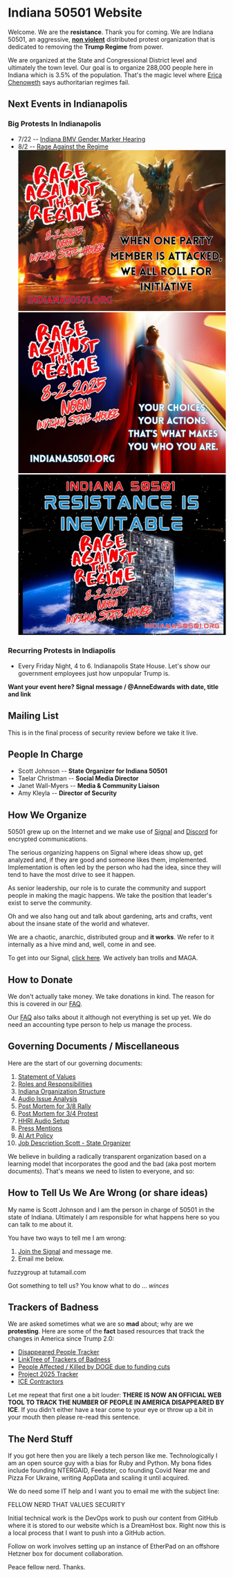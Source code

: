 # Indiana 50501 Website

Welcome. We are the **resistance**. Thank you for coming. We are Indiana 50501, an aggressive, **[non violent](/scott/essays/9_reasons_for_non_violence.html)** distributed protest organization that is dedicated to removing the **Trump Regime** from power.

We are organized at the State and Congressional District level and ultimately the town level. Our goal is to organize 288,000 people here in Indiana which is 3.5% of the population. That's the magic level where [Erica Chenoweth](https://www.ericachenoweth.com/research/wcrw) says authoritarian regimes fail. 

## Next Events in Indianapolis

### Big Protests In Indianapolis

* 7/22 -- [Indiana BMV Gender Marker Hearing](https://polly.indiana50501.org/events/VCaoHukQ67)
* 8/2 -- [Rage Against the Regime](https://polly.indiana50501.org/events/wF1FZj1nUm)
![image](/images/Tiamat.jpg)
![image](/images/Superman.jpg)
![image](/images/Borg.jpg)
### Recurring Protests in Indiapolis

* Every Friday Night, 4 to 6.  Indianapolis State House.  Let's show our government employees just how unpopular Trump is. 

**Want your event here?  Signal message / @AnneEdwards with date, title and link**


## Mailing List

This is in the final process of security review before we take it live.

## People In Charge

* Scott Johnson -- **State Organizer for Indiana 50501**
* Taelar Christman -- **Social Media Director**
* Janet Wall-Myers -- **Media & Community Liaison**
* Amy Kleyla -- **Director of Security** 


## How We Organize

50501 grew up on the Internet and we make use of [Signal](https://signal.org/) and [Discord](https://discord.com/) for encrypted communications. 

The serious organizing happens on Signal where ideas show up, get analyzed and, if they are good and someone likes them, implemented. Implementation is often led by the person who had the idea, since they will tend to have the most drive to see it happen. 

As senior leadership, our role is to curate the community and support people in making the magic happens. We take the position that leader's exist to serve the community.

Oh and we also hang out and talk about gardening, arts and crafts, vent about the insane state of the world and whatever. 

We are a chaotic, anarchic, distributed group and **it works**.  We refer to it internally as a hive mind and, well, come in and see.

To get into our Signal, [click here](/joinsignal/). We actively ban trolls and MAGA. 

## How to Donate

We don't actually take money.  We take donations in kind.  The reason for this is covered in our [FAQ](faq.html).

Our [FAQ](faq.html) also talks about it although not everything is set up yet.  We do need an accounting type person to help us manage the process.  

## Governing Documents / Miscellaneous

Here are the start of our governing documents:

1. [Statement of Values](/docs/values.html)
2. [Roles and Responsibilities](/docs/roles_and_responsibilities.html)
3. [Indiana Organization Structure](/docs/org_structure.html)
4. [Audio Issue Analysis](/docs/audio_analysis.html)
5. [Post Mortem for 3/8 Rally](/docs/post_mortem_2025_03_08.html)
6. [Post Mortem for 3/4 Protest](/docs/post_mortem_2025_03_04.html)
7. [HHRI Audio Setup](/docs/hhri_audio_setup.html)
8. [Press Mentions](press.html)
9. [AI Art Policy](/docs/ai_art_policy.html)
10. [Job Description Scott - State Organizer](/docs/job_description_scott.html)

We believe in building a radically transparent organization based on a learning model that incorporates the good and the bad (aka post mortem documents).  That's means we need to listen to everyone, and so:

## How to Tell Us We Are Wrong (or share ideas)

My name is Scott Johnson and I am the person in charge of 50501 in the state of Indiana. Ultimately I am responsible for what happens here so you can talk to me about it.

You have two ways to tell me I am wrong:

1. [Join the Signal](/joinsignal/) and message me.  
2. Email me below. 

fuzzygroup at tutamail.com

Got something to tell us?  You know what to do ... *winces*

## Trackers of Badness

We are asked sometimes what we are so **mad** about; why are we **protesting**.  Here are some of the **fact** based resources that track the changes in America since Trump 2.0:

* [Disappeared People Tracker](https://public.tableau.com/app/profile/danielleharlow/viz/UnitedStatesDisappearedTracker/Map)
* [LinkTree of Trackers of Badness](https://linktr.ee/fedcutstracker)
* [People Affected / Killed by DOGE due to funding cuts](https://theimpactproject.org/the-impact-map/)
* [Project 2025 Tracker](https://www.project2025.observer/)
* [ICE Contractors](https://www.google.com/maps/d/u/1/viewer?mid=1KeW54O65sJbdwu30iXkVwyvmTU_bqIQ&ll=38.90591865798976%2C-93.37344314620407&z=3)

Let me repeat that first one a bit louder: **THERE IS NOW AN OFFICIAL WEB TOOL TO TRACK THE NUMBER OF PEOPLE IN AMERICA DISAPPEARED BY ICE**.  If you didn't either have a tear come to your eye or throw up a bit in your mouth then please re-read this sentence.

## The Nerd Stuff

If you got here then you are likely a tech person like me. Technologically I am an open source guy with a bias for Ruby and Python. My bona fides include founding NTERGAID, Feedster, co founding Covid Near me and Pizza For Ukraine, writing AppData and scaling it until acquired. 

We do need some IT help and I want you to email me with the subject line:

FELLOW NERD THAT VALUES SECURITY

Initial technical work is the DevOps work to push our content from GitHub where it is stored to our website which is a DreamHost box. Right now this is a local process that I want to push into a GitHub action.

Follow on work involves setting up an instance of EtherPad on an offshore Hetzner box for document collaboration. 

Peace fellow nerd. Thanks. 
